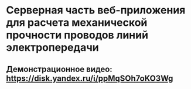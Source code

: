 # Cерверная часть веб-приложения для расчета механической прочности проводов линий электропередачи
## Демонстрационное видео: https://disk.yandex.ru/i/ppMqSOh7oKO3Wg
